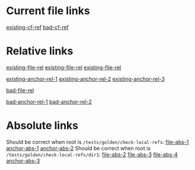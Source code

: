 <!--
 - SPDX-FileCopyrightText: 2022 Serokell <https://serokell.io>
 -
 - SPDX-License-Identifier: MPL-2.0
 -->

# Current file links
[existing-cf-ref](#current-file-links)
[bad-cf-ref](#bad)

# Relative links
[existing-file-rel](d2f2.md)
[existing-file-rel](./d2f2.md)
[existing-file-rel](../dir2/.././d1f1.md)


[existing-anchor-rel-1](d2f2.md#existing-anchor-d2f2)
[existing-anchor-rel-2](./d2f2.md#existing-anchor-d2f2)
[existing-anchor-rel-3](../dir2/../d1f1.md#existing-anchor-d1f1)

[bad-file-rel](../a/b/c/unexisting-file.md)

[bad-anchor-rel-1](d2f2.md#bad-anchor)
[bad-anchor-rel-2](unexisting-file.md#bad-anchor)

# Absolute links
Should be correct when root is `/tests/golden/check-local-refs`:
[file-abs-1](/dir1/./d1f1.md)
[anchor-abs-1](/dir1/../dir1/d1f1.md#existing-anchor-d1f1)
[anchor-abs-2](/dir1/dir2/../../dir1/./dir2/d2f2.md#existing-anchor-d2f2)
Should be correct when root is `/tests/golden/check-local-refs/dir1`:
[file-abs-2](/d1f1.md)
[file-abs-3](/dir2/d2f2.md)
[file-abs-4](/./dir2/../d1f1.md)
[anchor-abs-3](/./dir2/../d1f1.md#existing-anchor-d1f1)
